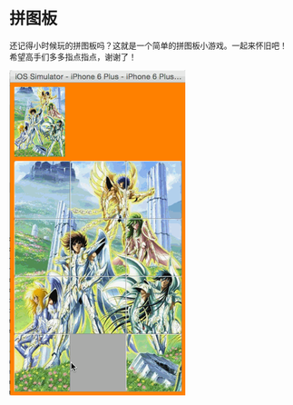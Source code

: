 # 拼图板
还记得小时候玩的拼图板吗？这就是一个简单的拼图板小游戏。一起来怀旧吧！
希望高手们多多指点指点，谢谢了！

![image](https://github.com/tangzhengyue/PinTuBoard/blob/master/show.gif)

